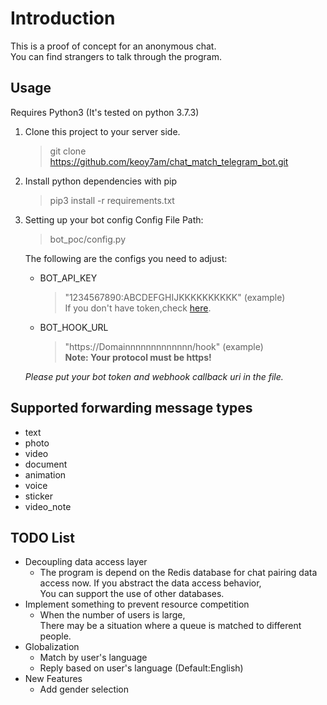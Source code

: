 # Introduction

This is a proof of concept for an anonymous chat.  
You can find strangers to talk through the program.

## Usage

Requires Python3 (It's tested on python 3.7.3)

1. Clone this project to your server side.
    > git clone https://github.com/keoy7am/chat_match_telegram_bot.git
2. Install python dependencies with pip
    > pip3 install -r requirements.txt

3. Setting up your bot config
    Config File Path:
    > bot_poc/config.py

    The following are the configs you need to adjust:
    - BOT_API_KEY
        > "1234567890:ABCDEFGHIJKKKKKKKKKK" (example)  
        > If you don't have token,check [here](https://core.telegram.org/bots).

    - BOT_HOOK_URL
        > "https://Domainnnnnnnnnnnnn/hook" (example)  
        __Note: Your protocol must be https!__

    _Please put your bot token and webhook callback uri in the file._

## Supported forwarding message types

- text
- photo
- video
- document
- animation
- voice
- sticker
- video_note

## TODO List

- Decoupling data access layer
  - The program is depend on the Redis database for chat pairing data access now.
If you abstract the data access behavior,  
You can support the use of other databases.  
- Implement something to prevent resource competition  
  - When the number of users is large,  
There may be a situation where a queue is matched to different people.  
- Globalization
  - Match by user's language
  - Reply based on user's language (Default:English)
- New Features
  - Add gender selection